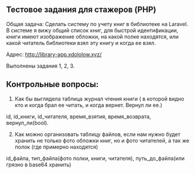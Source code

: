 ## Тестовое задания для стажеров (PHP)

Общая задача: 
Сделать систему по учету книг в библиотеке на Laravel. В системе я вижу общий список книг, для быстрой идентификации, книги имеют изображение обложки, на какой полке находятся, или какой читатель библиотеки взял эту книгу и когда ее взял.

Адрес: http://library-app.xdololow.xyz/

Выполнены задания 1, 2, 3.

## Контрольные вопросы:

1. Как бы выглядела таблица журнал чтения книги ( в которой видно кто и когда брал ее читать, и когда вернет. Вернул ли ее.) 

id, id_книги, id_читателя, время_взятия, время_возврата, вернул_ли(bool).

2. Как можно организовать таблицу файлов, если нам нужно будет хранить не только фото обложки книг, но и фото читателей, а так же полок (где примерно находятся)

id_файла, тип_файла(фото полки, книги, читателя), путь_до_файла(или грязно в base64 хранить)